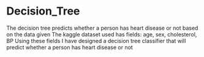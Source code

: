 # Decision_Tree

The decision tree predicts whether a person has heart disease or not based on the data given
The kaggle dataset used has fields: age, sex, cholesterol, BP
Using these fields I have designed a decision tree classifier that will predict whether a person has heart disease or not
